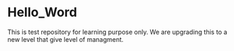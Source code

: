 # Hello_Word
This is test repository for learning purpose only.
We  are upgrading this to a new level that give level of managment.
